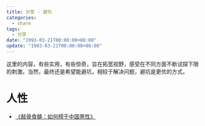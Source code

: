 ```yaml
---
title: 分享 - 避坑
categories: 
  - share
tags:
  - 分享
date: "1993-03-21T00:00:00+08:00"
update: "1993-03-21T00:00:00+08:00"
---
```


这里的内容，有些实用，有些惊奇，旨在拓宽视野，感受在不同方面不断试探下限的刺激。当然，最终还是希望能避坑，相较于解决问题，避坑是更优的方式。

# 人性

- [《敲骨食髓：如何榨干中国男性》](https://www.bilibili.com/video/BV1Vm4y1g76W/?spm_id_from=444.41.list.card_archive.click&vd_source=dde715d24e4fe38dc525c996ab020c1a)